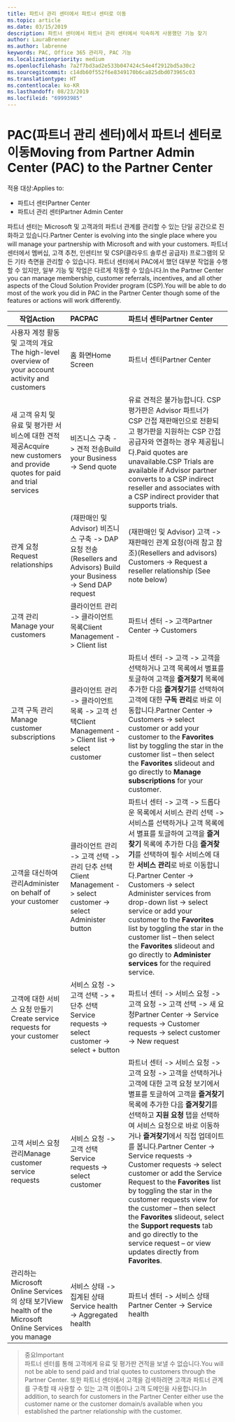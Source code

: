```yaml
---
title: 파트너 관리 센터에서 파트너 센터로 이동
ms.topic: article
ms.date: 03/15/2019
description: 파트너 센터에서 파트너 관리 센터에서 익숙하게 사용했던 기능 찾기
author: LauraBrenner
ms.author: labrenne
keywords: PAC, Office 365 관리자, PAC 기능
ms.localizationpriority: medium
ms.openlocfilehash: 7a2f7bd3ad2e533b047424c54e4f2912bd5a30c2
ms.sourcegitcommit: c14db60f552f6e8349170b6ca825dbd073965c03
ms.translationtype: HT
ms.contentlocale: ko-KR
ms.lasthandoff: 08/23/2019
ms.locfileid: "69993985"
---
```

# <a name="moving-from-partner-admin-center-pac-to-the-partner-center"></a><span data-ttu-id="84c37-104">PAC(파트너 관리 센터)에서 파트너 센터로 이동</span><span class="sxs-lookup"><span data-stu-id="84c37-104">Moving from Partner Admin Center (PAC) to the Partner Center</span></span>

<span data-ttu-id="84c37-105">적용 대상:</span><span class="sxs-lookup"><span data-stu-id="84c37-105">Applies to:</span></span>
- <span data-ttu-id="84c37-106">파트너 센터</span><span class="sxs-lookup"><span data-stu-id="84c37-106">Partner Center</span></span>
- <span data-ttu-id="84c37-107">파트너 관리 센터</span><span class="sxs-lookup"><span data-stu-id="84c37-107">Partner Admin Center</span></span>

<span data-ttu-id="84c37-108">파트너 센터는 Microsoft 및 고객과의 파트너 관계를 관리할 수 있는 단일 공간으로 진화하고 있습니다.</span><span class="sxs-lookup"><span data-stu-id="84c37-108">Partner Center is evolving into the single place where you will manage your partnership with Microsoft and with your customers.</span></span> <span data-ttu-id="84c37-109">파트너 센터에서 멤버십, 고객 추천, 인센티브 및 CSP(클라우드 솔루션 공급자) 프로그램의 모든 기타 측면을 관리할 수 있습니다. 파트너 센터에서 PAC에서 했던 대부분 작업을 수행할 수 있지만, 일부 기능 및 작업은 다르게 작동할 수 있습니다.</span><span class="sxs-lookup"><span data-stu-id="84c37-109">In the Partner Center you can manage membership, customer referrals, incentives, and all other aspects of the Cloud Solution Provider program (CSP).You will be able to do most of the work you did in PAC in the Partner Center though some of the features or actions will work differently.</span></span> 


|<span data-ttu-id="84c37-110">**작업**</span><span class="sxs-lookup"><span data-stu-id="84c37-110">**Action**</span></span>   |<span data-ttu-id="84c37-111">**PAC**</span><span class="sxs-lookup"><span data-stu-id="84c37-111">**PAC**</span></span>   |<span data-ttu-id="84c37-112">**파트너 센터**</span><span class="sxs-lookup"><span data-stu-id="84c37-112">**Partner Center**</span></span>   |
|--------------|:--------------|:---------------|
|<span data-ttu-id="84c37-113">사용자 계정 활동 및 고객의 개요</span><span class="sxs-lookup"><span data-stu-id="84c37-113">The high-level overview of your account activity and customers</span></span>|<span data-ttu-id="84c37-114">홈 화면</span><span class="sxs-lookup"><span data-stu-id="84c37-114">Home Screen</span></span>|<span data-ttu-id="84c37-115">파트너 센터</span><span class="sxs-lookup"><span data-stu-id="84c37-115">Partner Center</span></span>|
|<span data-ttu-id="84c37-116">새 고객 유치 및 유료 및 평가판 서비스에 대한 견적 제공</span><span class="sxs-lookup"><span data-stu-id="84c37-116">Acquire new customers and provide quotes for paid and trial services</span></span>|<span data-ttu-id="84c37-117">비즈니스 구축 -> 견적 전송</span><span class="sxs-lookup"><span data-stu-id="84c37-117">Build your Business -> Send quote</span></span>|<span data-ttu-id="84c37-118">유료 견적은 불가능합니다. CSP 평가판은 Advisor 파트너가 CSP 간접 재판매인으로 전환되고 평가판을 지원하는 CSP 간접 공급자와 연결하는 경우 제공됩니다.</span><span class="sxs-lookup"><span data-stu-id="84c37-118">Paid quotes are unavailable.CSP Trials are available if Advisor partner converts to a CSP indirect reseller and associates with a CSP indirect provider that supports trials.</span></span> |
|<span data-ttu-id="84c37-119">관계 요청</span><span class="sxs-lookup"><span data-stu-id="84c37-119">Request relationships</span></span>|<span data-ttu-id="84c37-120">(재판매인 및 Advisor) 비즈니스 구축 -> DAP 요청 전송</span><span class="sxs-lookup"><span data-stu-id="84c37-120">(Resellers and Advisors) Build your Business -> Send DAP request</span></span>|<span data-ttu-id="84c37-121">(재판매인 및 Advisor) 고객 -> 재판매인 관계 요청(아래 참고 참조)</span><span class="sxs-lookup"><span data-stu-id="84c37-121">(Resellers and advisors) Customers -> Request a reseller relationship (See note below)</span></span>|
|<span data-ttu-id="84c37-122">고객 관리</span><span class="sxs-lookup"><span data-stu-id="84c37-122">Manage your customers</span></span>|<span data-ttu-id="84c37-123">클라이언트 관리 -> 클라이언트 목록</span><span class="sxs-lookup"><span data-stu-id="84c37-123">Client Management -> Client list</span></span>|<span data-ttu-id="84c37-124">파트너 센터 -> 고객</span><span class="sxs-lookup"><span data-stu-id="84c37-124">Partner Center -> Customers</span></span>|
|<span data-ttu-id="84c37-125">고객 구독 관리</span><span class="sxs-lookup"><span data-stu-id="84c37-125">Manage customer subscriptions</span></span>|<span data-ttu-id="84c37-126">클라이언트 관리 -> 클라이언트 목록 -> 고객 선택</span><span class="sxs-lookup"><span data-stu-id="84c37-126">Client Management -> Client list -> select customer</span></span>|<span data-ttu-id="84c37-127">파트너 센터 -> 고객 -> 고객을 선택하거나 고객 목록에서 별표를 토글하여 고객을 **즐겨찾기** 목록에 추가한 다음 **즐겨찾기**를 선택하여 고객에 대한 **구독 관리**로 바로 이동합니다.</span><span class="sxs-lookup"><span data-stu-id="84c37-127">Partner Center -> Customers -> select customer or add your customer to the **Favorites** list by toggling the star in the customer list – then select the **Favorites** slideout and go directly to **Manage subscriptions** for your customer.</span></span>|
|<span data-ttu-id="84c37-128">고객을 대신하여 관리</span><span class="sxs-lookup"><span data-stu-id="84c37-128">Administer on behalf of your customer</span></span>|<span data-ttu-id="84c37-129">클라이언트 관리 -> 고객 선택 -> 관리 단추 선택</span><span class="sxs-lookup"><span data-stu-id="84c37-129">Client Management -> select customer -> select Administer button</span></span>|<span data-ttu-id="84c37-130">파트너 센터 -> 고객 -> 드롭다운 목록에서 서비스 관리 선택 -> 서비스를 선택하거나 고객 목록에서 별표를 토글하여 고객을 **즐겨찾기** 목록에 추가한 다음 **즐겨찾기**를 선택하여 필수 서비스에 대한 **서비스 관리**로 바로 이동합니다.</span><span class="sxs-lookup"><span data-stu-id="84c37-130">Partner Center -> Customers -> select Administer services from drop-down list -> select service or add your customer to the **Favorites** list by toggling the star in the customer list – then select the **Favorites** slideout and go directly to **Administer services** for the required service.</span></span>|
|<span data-ttu-id="84c37-131">고객에 대한 서비스 요청 만들기</span><span class="sxs-lookup"><span data-stu-id="84c37-131">Create service requests for your customer</span></span>|<span data-ttu-id="84c37-132">서비스 요청 -> 고객 선택 -> + 단추 선택</span><span class="sxs-lookup"><span data-stu-id="84c37-132">Service requests -> select customer -> select + button</span></span> | <span data-ttu-id="84c37-133">파트너 센터 -> 서비스 요청 -> 고객 요청 -> 고객 선택 -> 새 요청</span><span class="sxs-lookup"><span data-stu-id="84c37-133">Partner Center -> Service requests -> Customer requests -> select customer -> New request</span></span>|
|<span data-ttu-id="84c37-134">고객 서비스 요청 관리</span><span class="sxs-lookup"><span data-stu-id="84c37-134">Manage customer service requests</span></span>| <span data-ttu-id="84c37-135">서비스 요청 -> 고객 선택</span><span class="sxs-lookup"><span data-stu-id="84c37-135">Service requests -> select customer</span></span>|<span data-ttu-id="84c37-136">파트너 센터 -> 서비스 요청 -> 고객 요청 -> 고객을 선택하거나 고객에 대한 고객 요청 보기에서 별표를 토글하여 고객을 **즐겨찾기** 목록에 추가한 다음 **즐겨찾기**를 선택하고 **지원 요청** 탭을 선택하여 서비스 요청으로 바로 이동하거나 **즐겨찾기**에서 직접 업데이트를 봅니다.</span><span class="sxs-lookup"><span data-stu-id="84c37-136">Partner Center -> Service requests -> Customer requests -> select customer or add the Service Request to the **Favorites** list by toggling the star in the customer requests view for the customer – then select the **Favorites** slideout, select the **Support requests** tab and go directly to the service request – or view updates directly from **Favorites**.</span></span>|
|<span data-ttu-id="84c37-137">관리하는 Microsoft Online Services의 상태 보기</span><span class="sxs-lookup"><span data-stu-id="84c37-137">View health of the Microsoft Online Services you manage</span></span>|<span data-ttu-id="84c37-138">서비스 상태 -> 집계된 상태</span><span class="sxs-lookup"><span data-stu-id="84c37-138">Service health -> Aggregated health</span></span>|<span data-ttu-id="84c37-139">파트너 센터 -> 서비스 상태</span><span class="sxs-lookup"><span data-stu-id="84c37-139">Partner Center -> Service health</span></span>|

><span data-ttu-id="84c37-140">중요</span><span class="sxs-lookup"><span data-stu-id="84c37-140">Important</span></span><br>
<span data-ttu-id="84c37-141">파트너 센터를 통해 고객에게 유료 및 평가판 견적을 보낼 수 없습니다.</span><span class="sxs-lookup"><span data-stu-id="84c37-141">You will not be able to send paid and trial quotes to customers through the Partner Center.</span></span> <span data-ttu-id="84c37-142">또한 파트너 센터에서 고객을 검색하려면 고객과 파트너 관계를 구축할 때 사용할 수 있는 고객 이름이나 고객 도메인을 사용합니다.</span><span class="sxs-lookup"><span data-stu-id="84c37-142">In addition, to search for customers in the Partner Center either use the customer name or the customer domain/s available when you established the partner relationship with the customer.</span></span>